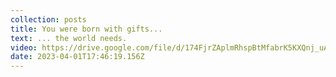 ```yaml
---
collection: posts
title: You were born with gifts...
text: ... the world needs.
video: https://drive.google.com/file/d/174FjrZAplmRhspBtMfabrK5KXQnj_uAh/view?usp=share_link
date: 2023-04-01T17:46:19.156Z
---
```

